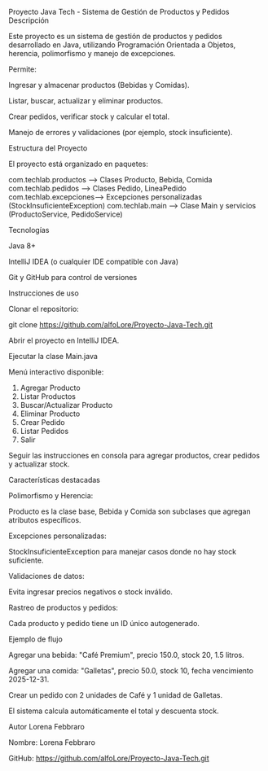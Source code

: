 Proyecto Java Tech - Sistema de Gestión de Productos y Pedidos
Descripción

Este proyecto es un sistema de gestión de productos y pedidos desarrollado en Java, utilizando Programación Orientada a Objetos, herencia, polimorfismo y manejo de excepciones.

Permite:

Ingresar y almacenar productos (Bebidas y Comidas).

Listar, buscar, actualizar y eliminar productos.

Crear pedidos, verificar stock y calcular el total.

Manejo de errores y validaciones (por ejemplo, stock insuficiente).

Estructura del Proyecto

El proyecto está organizado en paquetes:

com.techlab.productos  --> Clases Producto, Bebida, Comida
com.techlab.pedidos    --> Clases Pedido, LineaPedido
com.techlab.excepciones--> Excepciones personalizadas (StockInsuficienteException)
com.techlab.main       --> Clase Main y servicios (ProductoService, PedidoService)

Tecnologías

Java 8+

IntelliJ IDEA (o cualquier IDE compatible con Java)

Git y GitHub para control de versiones

Instrucciones de uso

Clonar el repositorio:

git clone https://github.com/alfoLore/Proyecto-Java-Tech.git


Abrir el proyecto en IntelliJ IDEA.

Ejecutar la clase Main.java

Menú interactivo disponible:

1. Agregar Producto
2. Listar Productos
3. Buscar/Actualizar Producto
4. Eliminar Producto
5. Crear Pedido
6. Listar Pedidos
7. Salir


Seguir las instrucciones en consola para agregar productos, crear pedidos y actualizar stock.

Características destacadas

Polimorfismo y Herencia:

Producto es la clase base, Bebida y Comida son subclases que agregan atributos específicos.

Excepciones personalizadas:

StockInsuficienteException para manejar casos donde no hay stock suficiente.

Validaciones de datos:

Evita ingresar precios negativos o stock inválido.

Rastreo de productos y pedidos:

Cada producto y pedido tiene un ID único autogenerado.

Ejemplo de flujo

Agregar una bebida: "Café Premium", precio 150.0, stock 20, 1.5 litros.

Agregar una comida: "Galletas", precio 50.0, stock 10, fecha vencimiento 2025-12-31.

Crear un pedido con 2 unidades de Café y 1 unidad de Galletas.

El sistema calcula automáticamente el total y descuenta stock.

Autor Lorena Febbraro

Nombre: Lorena Febbraro

GitHub: https://github.com/alfoLore/Proyecto-Java-Tech.git

